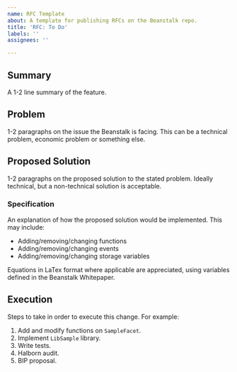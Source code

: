 ```yaml
---
name: RFC Template
about: A template for publishing RFCs on the Beanstalk repo.
title: 'RFC: To Do'
labels: ''
assignees: ''

---
```


## Summary

A 1-2 line summary of the feature.

## Problem

1-2 paragraphs on the issue the Beanstalk is facing. This can be a technical problem, economic problem or something else.

## Proposed Solution

1-2 paragraphs on the proposed solution to the stated problem.  Ideally technical, but a non-technical solution is acceptable. 

### Specification

An explanation of how the proposed solution would be implemented. This may include: 
- Adding/removing/changing functions
- Adding/removing/changing events
- Adding/removing/changing storage variables

Equations in LaTex format where applicable are appreciated, using variables defined in the Beanstalk Whitepaper. 

## Execution

Steps to take in order to execute this change. For example:

1. Add and modify functions on `SampleFacet`.
2. Implement `LibSample` library.
3. Write tests.
4. Halborn audit.
5. BIP proposal.
